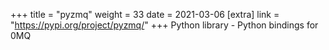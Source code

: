 +++
title = "pyzmq"
weight = 33
date = 2021-03-06
[extra]
link = "https://pypi.org/project/pyzmq/"
+++
Python library - Python bindings for 0MQ

